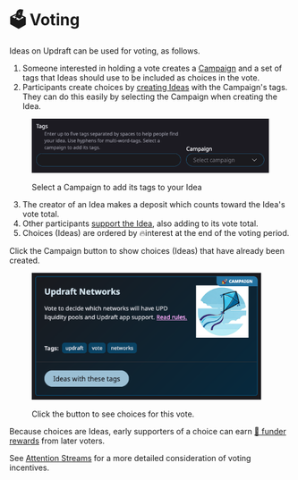 # 🗳️ Voting

Ideas on Updraft can be used for voting, as follows.

1. Someone interested in holding a vote creates a [Campaign](../advanced-topics/campaigns.md) and a set of tags that Ideas should use to be included as choices in the vote.
2. Participants create choices by [creating Ideas](../basics/creating-an-idea.md) with the Campaign's tags. They can do this easily by selecting the Campaign when creating the Idea.

<figure><img src="../.gitbook/assets/campaign-tags.png" alt="" width="527"><figcaption><p>Select a Campaign to add its tags to your Idea</p></figcaption></figure>

3. The creator of an Idea makes a deposit which counts toward the Idea's vote total.
4. Other participants [support the Idea](../basics/supporting-an-idea.md), also adding to its vote total.
5. Choices (Ideas) are ordered by 🔥interest at the end of the voting period.

Click the Campaign button to show choices (Ideas) that have already been created.

<figure><img src="../.gitbook/assets/updraft-networks-campaign.png" alt="" width="410"><figcaption><p>Click the button to see choices for this vote.</p></figcaption></figure>

Because choices are Ideas, early supporters of a choice can earn [🎁 funder rewards](../basics/funding-rewards.md) from later voters.

See [Attention Streams](https://docs.google.com/document/d/1TKA-K8YadRdgz-Qek01TUcCkRaI9CKCXGtJ31AbVWIU/edit?usp=sharing) for a more detailed consideration of voting incentives.
